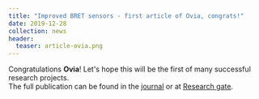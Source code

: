 ```yaml
---
title: "Improved BRET sensors - first article of Ovia, congrats!"
date: 2019-12-28
collection: news
header:
  teaser: article-ovia.png
---
```


Congratulations **Ovia**! Let's hope this will be the first of many successful research projects.
<br>
The full publication can be found in the <a href="https://www.frontiersin.org/articles/10.3389/fchem.2019.00938/full"><u>journal</u></a> or at <a href="https://www.researchgate.net/publication/338576945_Improved_HaloTag_Ligand_Enables_BRET_Imaging_With_NanoLuc"><u>Research gate</u></a>.
